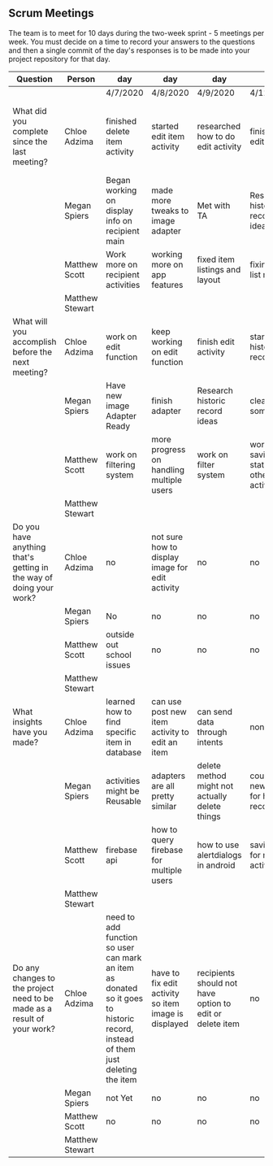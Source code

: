 ## Scrum Meetings
The team is to meet for 10 days during the two-week sprint - 5 meetings per week. You must decide on a time to record your answers to the questions and then a single commit of the day's responses is to be made into your project repository for that day.

Question    |          Person                                             | day | day | day | day | day | day | day |day | day | day |
------------|---------------------------------------------------------------------|-----|-----|-----|-----|-----|-----|-----|----|-----|-----| 
| | | 4/7/2020 | 4/8/2020 | 4/9/2020 | 4/11/2020 | 4/12/2020 | 4/13/2020
| What did you complete since the last meeting? | Chloe Adzima | finished delete item activity | started edit item activity | researched how to do edit activity | finished edit activity | made new activity so users can click on item to see all item details
|            | Megan Spiers | Began working on display info on recipient main | made more tweaks to image adapter | Met with TA | Researched historic record ideas | cleaned up and fixed some typos | Start historic record
|            | Matthew Scott |   Work more on recipient activities | working more on app features | fixed item listings and layout | fixing item list refresh | working on refreshing item listing with filters
|            | Matthew Stewart |
| What will you accomplish before the next meeting? | Chloe Adzima | work on edit function | keep working on edit function | finish edit activity | start donor historic record | make option for adding item to historic record
|            | Megan Spiers | Have new image Adapter Ready | finish adapter | Research historic record ideas | clean up some stuff | start historic record | continue historic record
|            | Matthew Scott |   work on filtering system | more progress on handling multiple users | work on filter system | working on saving states for other activities | adding intents for the other features
|            | Matthew Stewart |
| Do you have anything that's getting in the way of doing your work? | Chloe Adzima | no | not sure how to display image for edit activity | no | no | no
|            | Megan Spiers | No | no | no | no | no | no
|            | Matthew Scott |   outside out school issues | no | no | no | no
|            | Matthew Stewart |
| What insights have you made? |Chloe Adzima | learned how to find specific item in database | can use post new item activity to edit an item | can send data through intents | none | can change methods when reusing activities
|            | Megan Spiers | activities might be Reusable | adapters are all pretty similar | delete method might not actually delete things | could add new button for historic record | historic record is a common operation | all activities relate to one another
|            | Matthew Scott |   firebase api | how to query firebase for multiple users | how to use alertdialogs in android | saving info for new activities | how to use adapters
|            | Matthew Stewart |
| Do any changes to the project need to be made as a result of your work? | Chloe Adzima | need to add function so user can mark an item as donated so it goes to historic record, instead of them just deleting the item | have to fix edit activity so item image is displayed | recipients should not have option to edit or delete item | no | donors and recipients should have different options when interacting with items
|            | Megan Spiers | not Yet | no | no | no | no | no
|            | Matthew Scott |   no | no | no | no | not yet
|            | Matthew Stewart |
